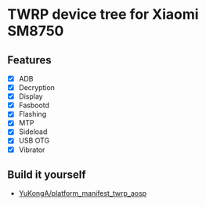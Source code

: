 # TWRP device tree for Xiaomi SM8750

## Features

- [X] ADB
- [X] Decryption
- [X] Display
- [X] Fasbootd
- [X] Flashing
- [X] MTP
- [X] Sideload
- [X] USB OTG
- [X] Vibrator

## Build it yourself
* [YuKongA/platform_manifest_twrp_aosp](https://github.com/YuKongA/platform_manifest_twrp_aosp)
